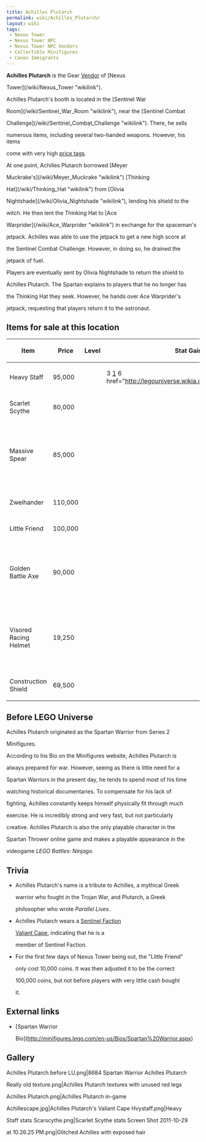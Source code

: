```yaml
---
title: Achilles Plutarch
permalink: wiki/Achilles_Plutarch/
layout: wiki
tags:
 - Nexus Tower
 - Nexus Tower NPC
 - Nexus Tower NPC Vendors
 - Collectible Minifigures
 - Canon Immigrants
---
```


**Achilles Plutarch** is the Gear [Vendor](/wiki/Vendors "wikilink") of [Nexus
Tower](/wiki/Nexus_Tower "wikilink").

Achilles Plutarch's booth is located in the [Sentinel War
Room](/wiki/Sentinel_War_Room "wikilink"), near the [Sentinel Combat
Challenge](/wiki/Sentinel_Combat_Challenge "wikilink"). There, he sells
numerous items, including several two-handed weapons. However, his items
come with very high [price tags](/wiki/Coin "wikilink").

At one point, Achilles Plutarch borrowed [Meyer
Muckrake's](/wiki/Meyer_Muckrake "wikilink") [Thinking
Hat](/wiki/Thinking_Hat "wikilink") from [Olivia
Nightshade](/wiki/Olivia_Nightshade "wikilink"), lending his shield to the
witch. He then lent the Thinking Hat to [Ace
Warprider](/wiki/Ace_Warprider "wikilink") in exchange for the spaceman's
jetpack. Achilles was able to use the jetpack to get a new high score at
the Sentinel Combat Challenge. However, in doing so, he drained the
jetpack of fuel.

Players are eventually sent by Olivia Nightshade to return the shield to
Achilles Plutarch. The Spartan explains to players that he no longer has
the Thinking Hat they seek. However, he hands over Ace Warprider's
jetpack, requesting that players return it to the astronaut.

## Items for sale at this location

<table>
<colgroup>
<col style="width: 35%" />
<col style="width: 25%" />
<col style="width: 25%" />
<col style="width: 25%" />
<col style="width: 15%" />
</colgroup>
<thead>
<tr class="header">
<th scope="col" width="35%"><p>Item</p></th>
<th scope="col" width="25%"><p>Price</p></th>
<th scope="col" width="25%"><p>Level</p></th>
<th scope="col" width="25%"><p>Stat Gain</p></th>
<th scope="col" width="15%"><p>Picture</p></th>
</tr>
</thead>
<tbody>
<tr class="odd">
<td><p>Heavy Staff</p></td>
<td><p>95,000</p></td>
<td></td>
<td><p>3 <a href="http://legouniverse.wikia.com/wiki/Armour">1</a> 6 <a
href="http://legouniverse.wikia.com/wiki/Imagination">2</a></p></td>
<td><figure>
<img src="Hevstaff.png" title="Hevstaff.png" />
<figcaption>Hevstaff.png</figcaption>
</figure></td>
</tr>
<tr class="even">
<td><p>Scarlet Scythe</p></td>
<td><p>80,000</p></td>
<td></td>
<td></td>
<td><figure>
<img src="Scythe.png" title="Scythe.png" />
<figcaption>Scythe.png</figcaption>
</figure></td>
</tr>
<tr class="odd">
<td><p>Massive Spear</p></td>
<td><p>85,000</p></td>
<td></td>
<td></td>
<td><figure>
<img src="Item_150_12732_5fd011c3406a2faebc9c73d5c77f698e.png"
title="Item_150_12732_5fd011c3406a2faebc9c73d5c77f698e.png" />
<figcaption>Item_150_12732_5fd011c3406a2faebc9c73d5c77f698e.png</figcaption>
</figure></td>
</tr>
<tr class="even">
<td><p>Zweihander</p></td>
<td><p>110,000</p></td>
<td></td>
<td></td>
<td><figure>
<img src="Zhand.png" title="Zhand.png" />
<figcaption>Zhand.png</figcaption>
</figure></td>
</tr>
<tr class="odd">
<td><p>Little Friend</p></td>
<td><p>100,000</p></td>
<td></td>
<td></td>
<td></td>
</tr>
<tr class="even">
<td><p>Golden Battle Axe</p></td>
<td><p>90,000</p></td>
<td></td>
<td></td>
<td><figure>
<img src="Item_150_12725_8c916625a60d47b03ca8a184284fafe3.png"
title="Item_150_12725_8c916625a60d47b03ca8a184284fafe3.png" />
<figcaption>Item_150_12725_8c916625a60d47b03ca8a184284fafe3.png</figcaption>
</figure></td>
</tr>
<tr class="odd">
<td><p>Visored Racing Helmet</p></td>
<td><p>19,250</p></td>
<td></td>
<td></td>
<td><figure>
<img src="Item_150_12769_216fc0a0a732fa79a163b21972b7b045.png"
title="Item_150_12769_216fc0a0a732fa79a163b21972b7b045.png" />
<figcaption>Item_150_12769_216fc0a0a732fa79a163b21972b7b045.png</figcaption>
</figure></td>
</tr>
<tr class="even">
<td><p>Construction Shield</p></td>
<td><p>69,500</p></td>
<td></td>
<td></td>
<td><figure>
<img src="Construction_Shield.png" title="Construction_Shield.png" />
<figcaption>Construction_Shield.png</figcaption>
</figure></td>
</tr>
</tbody>
</table>

## Before LEGO Universe

Achilles Plutarch originated as the Spartan Warrior from Series 2
Minifigures.

According to his Bio on the Minifigures website, Achilles Plutarch is
always prepared for war. However, seeing as there is little need for a
Spartan Warriors in the present day, he tends to spend most of his time
watching historical documentaries. To compensate for his lack of
fighting, Achilles constantly keeps himself physically fit through much
exercise. He is incredibly strong and very fast, but not particularly
creative. Achilles Plutarch is also the only playable character in the
Spartan Thrower online game and makes a playable appearance in the
videogame *LEGO Battles: Ninjago*.

## Trivia

-   Achilles Plutarch's name is a tribute to Achilles, a mythical Greek
    warrior who fought in the Trojan War, and Plutarch, a Greek
    philosopher who wrote *Parallel Lives*.
-   Achilles Plutarch wears a [Sentinel Faction](/wiki/Sentinels "wikilink")
    [Valiant Cape](/wiki/Valiant_Capes "wikilink"), indicating that he is a
    member of Sentinel Faction.
-   For the first few days of Nexus Tower being out, the "Little Friend"
    only cost 10,000 coins. It was then adjusted it to be the correct
    100,000 coins, but not before players with very little cash bought
    it.

## External links

-   [Spartan Warrior
    Bio](http://minifigures.lego.com/en-us/Bios/Spartan%20Warrior.aspx)

## Gallery

Achilles Plutarch before LU.png\|8684 Spartan Warrior Achilles Plutarch
Really old texture.png\|Achilles Plutarch textures with unused red legs
Achilles Plutarch.png\|Achilles Plutarch in-game
Achillescape.jpg\|Achilles Plutarch's Valiant Cape Hvystaff.png\|Heavy
Staff stats Scarscythe.png\|Scarlet Scythe stats Screen Shot 2011-10-29
at 10.26.25 PM.png\|Glitched Achilles with exposed hair

